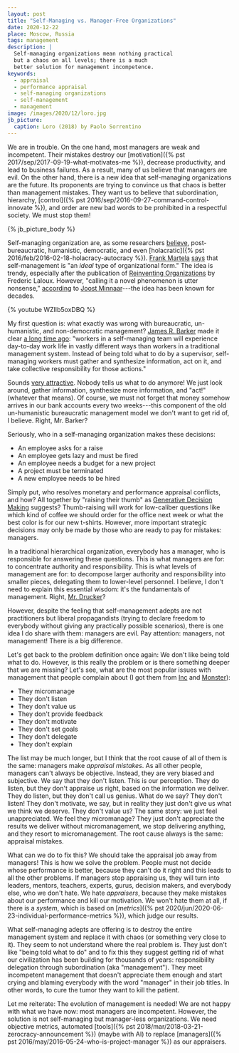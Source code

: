 ```yaml
---
layout: post
title: "Self-Managing vs. Manager-Free Organizations"
date: 2020-12-22
place: Moscow, Russia
tags: management
description: |
  Self-managing organizations mean nothing practical
  but a chaos on all levels; there is a much
  better solution for management incompetence.
keywords:
  - appraisal
  - performance appraisal
  - self-managing organizations
  - self-management
  - management
image: /images/2020/12/loro.jpg
jb_picture:
  caption: Loro (2018) by Paolo Sorrentino
---
```


We are in trouble. On the one hand, most managers are weak and incompetent.
Their mistakes destroy our [motivation]({% pst 2017/sep/2017-09-19-what-motivates-me %}),
decrease productivity, and lead to business failures.
As a result, many of us believe that managers are evil.
On the other hand, there is a new idea that self-managing organizations are
the future. Its proponents are trying to convince us that chaos is
better than management mistakes. They want us to believe that subordination,
hierarchy, [control]({% pst 2016/sep/2016-09-27-command-control-innovate %}),
and order are new bad words to be prohibited in a respectful society.
We must stop them!

<!--more-->

{% jb_picture_body %}

Self-managing organization are, as some researchers
[believe](https://www.sciencedirect.com/science/article/abs/pii/S0191308517300059),
post-bureaucratic, humanistic, democratic, and even
[holacratic]({% pst 2016/feb/2016-02-18-holacracy-autocracy %}).
[Frank Martela](https://frankmartela.com/about-the-author/)
[says](https://jorgdesign.springeropen.com/articles/10.1186/s41469-019-0062-9)
that self-management is "an _ideal_ type of organizational form."
The idea is trendy, especially after the publication
of [Reinventing Organizations](https://amzn.to/3mgxt7k) by Frederic Laloux.
However, "calling it a novel phenomenon is utter nonsense,"
[according](https://corporate-rebels.com/reinventing-the-wheel/) to
[Joost Minnaar](https://twitter.com/joost_minnaar)---the idea has been known for decades.

{% youtube WZlIb5oxDBQ %}

My first question is: what exactly was wrong with
bureaucratic, un-humanistic, and non-democratic management?
[James R. Barker](https://en.wikipedia.org/wiki/James_R._Barker)
made it clear [a long time ago](https://www.jstor.org/stable/pdf/2393374.pdf):
"workers in a self-managing team will experience day-to-day work life in vastly
different ways than workers in a traditional management system. Instead
of being told what to do by a supervisor, self-managing workers must
gather and synthesize information, act on it, and take collective
responsibility for those actions."

Sounds [very attractive](https://medium.com/culturati/2f23c298c79b).
Nobody tells us what to do anymore! We just look around,
gather information, synthesize more information, and "act!" (whatever that means).
Of course, we must not forget that money somehow arrives in our bank accounts
every two weeks---this component of the old un-humanistic bureaucratic management model
we don't want to get rid of, I believe. Right, Mr. Barker?

Seriously, who in a self-managing organization makes these decisions:

  * An employee asks for a raise
  * An employee gets lazy and must be fired
  * An employee needs a budget for a new project
  * A project must be terminated
  * A new employee needs to be hired

Simply put, who resolves monetary and performance appraisal conflicts, and how?
All together by "raising their thumb"
as [Generative Decision Making](https://medium.com/percolab-droplets/generative-decision-making-process-cf0b131c5ac4) suggests?
Thumb-raising will work for low-caliber questions like which
kind of coffee we should order for the office next week or what the
best color is for our new t-shirts. However, more important strategic decisions
may only be made by those who are ready to pay for mistakes: managers.

In a traditional hierarchical organization, everybody has a manager, who
is responsible for answering these questions. This is what managers are for:
to concentrate authority and responsibility. This is what levels of management
are for: to decompose larger authority and responsibility into
smaller pieces, delegating them to lower-level personnel. I believe, I don't need
to explain this essential wisdom: it's the fundamentals of management.
Right, [Mr. Drucker](https://en.wikipedia.org/wiki/Peter_Drucker)?

However, despite the feeling that self-management adepts are not practitioners but
liberal propagandists (trying to declare freedom to everybody without giving
any practically possible scenarios),
there is one idea I do share with them: managers are evil.
Pay attention: managers, not management! There is a big difference.

Let's get back to the problem definition once again: We don't like being
told what to do. However, is this really the problem or is there something deeper
that we are missing? Let's see, what are the most popular issues with management that people
complain about (I got them from
[Inc](https://www.inc.com/marcel-schwantes/8-mistakes-managers-make-according-to-their-employees.html)
and
[Monster](https://www.monster.co.uk/advertise-a-job/hr-resources/workforce-management-and-planning/management-skills/what-are-the-most-common-management-mistakes/)):

  * They micromanage
  * They don't listen
  * They don't value us
  * They don't provide feedback
  * They don't motivate
  * They don't set goals
  * They don't delegate
  * They don't explain

The list may be much longer, but I think that the root cause of all of them
is the same: managers make _appraisal mistakes_. As all other people, managers
can't always be objective. Instead, they are very biased and subjective. We say that they
don't listen. This is our perception. They do listen, but they don't
appraise us right, based on the information we deliver. They do listen, but they
don't call us genius. What do we say? They don't listen! They don't motivate, we say, but
in reality they just don't give us what we think we deserve. They don't value us?
The same story: we just feel unappreciated. We feel they micromanage? They just
don't appreciate the results we deliver without micromanagement, we stop
delivering anything, and they resort to micromanagement.
The root cause always is the same: appraisal mistakes.

What can we do to fix this?
We should take the appraisal job away from managers! This is how we solve the problem.
People must not decide whose performance is better, because they can't do it
right and this leads to all the other problems. If managers stop appraising us,
they will turn into leaders, mentors, teachers, experts, gurus, decision makers,
and everybody else, who we don't hate. We hate _appraisers_, because they make
mistakes about our performance and kill our motivation. We won't hate them
at all, if there is a _system_, which is based on
[_metrics_]({% pst 2020/jun/2020-06-23-individual-performance-metrics %}),
which judge our results.

What self-managing adepts are offering is to destroy the entire management
system and replace it with chaos (or something very close to it).
They seem to not understand where the real problem is. They just don't like
"being told what to do" and to fix this they suggest getting rid
of what our civilization has been building for thousands of years:
responsibility delegation through subordination (aka "management").
They meet incompetent management that doesn't appreciate them enough and
start crying and blaming everybody with the word "manager" in their job titles.
In other words, to cure the tumor they want to kill the patient.

Let me reiterate: The evolution of management is needed! We are not happy
with what we have now: most managers are incompetent. However, the solution is not
self-managing but manager-less organizations. We need objective metrics,
automated [tools]({% pst 2018/mar/2018-03-21-zerocracy-announcement %}) (maybe with AI) to replace
[managers]({% pst 2016/may/2016-05-24-who-is-project-manager %})
as our appraisers.
